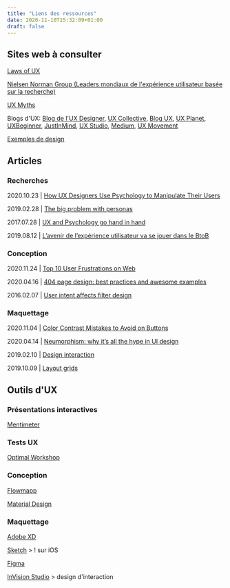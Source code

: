 ```yaml
---
title: "Liens des ressources"
date: 2020-11-10T15:32:09+01:00
draft: false
---
```


## Sites web à consulter

[Laws of UX](https://lawsofux.com/)

[Nielsen Norman Group (Leaders mondiaux de l'expérience utilisateur basée sur la recherche)](https://www.nngroup.com)

[UX Myths](https://uxmyths.com/)

Blogs d'UX: [Blog de l'UX Designer](https://bloguxdesigner.fr/),  [UX Collective](https://uxdesign.cc/), [Blog UX](https://blog-ux.com/ux-design/), [UX Planet](https://uxplanet.org/), [UXBeginner](https://www.uxbeginner.com/blog/), [JustInMind](https://www.justinmind.com/blog/), [UX Studio](https://uxstudioteam.com/ux-blog/), [Medium](https://medium.com/), [UX Movement](https://uxmovement.com/)

[Exemples de design](https://www.uplabs.com/)

## Articles

### Recherches

2020.10.23 | [How UX Designers Use Psychology to Manipulate Their Users](https://uxdesign.cc/how-ux-designers-use-psychology-to-manipulate-their-users-1508e91c0efb)	

2019.02.28 | [The big problem with personas](https://uxmovement.com/thinking/the-big-problem-with-personas/)

2017.07.28 | [UX and Psychology go hand in hand](https://uxdesign.cc/ux-psychology-go-hand-in-hand-how-gestalt-theory-appears-in-ux-design-18b727343da8) 

2019.08.12 | [L’avenir de l’expérience utilisateur va se jouer dans le BtoB](https://blog-ux.com/lavenir-de-lexperience-utilisateur-va-se-jouer-dans-le-btob/)		

### Conception

2020.11.24 | [Top 10 User Frustrations on Web](https://uxplanet.org/top-10-user-frustrations-on-web-17e522ea5274)

2020.04.16 | [404 page design: best practices and awesome examples](https://www.justinmind.com/blog/best-404-pages/)

2016.02.07 | [User intent affects filter design](https://www.nngroup.com/articles/applying-filters/)

### Maquettage

2020.11.04 | [Color Contrast Mistakes to Avoid on Buttons](https://uxmovement.com/buttons/color-contrast-mistakes-to-avoid-on-buttons/)

2020.04.14 | [Neumorphism: why it’s all the hype in UI design](https://www.justinmind.com/blog/neumorphism-ui/)

2019.02.10 | [Design interaction](https://bloguxdesigner.fr/donner-vie-a-vos-maquettes-grace-a-ces-deux-logiciels/)

2019.10.09 | [Layout grids](https://uxdesign.cc/digging-deep-in-layout-grids-in-mobile-app-design-ef07ace5b291)																				

## Outils d'UX

### Présentations interactives

[Mentimeter](https://www.mentimeter.com/)

### Tests UX

[Optimal Workshop](https://www.optimalworkshop.com/)

### Conception

[Flowmapp](https://www.flowmapp.com/)

[Material Design](https://material.io/)

### Maquettage

[Adobe XD](https://www.adobe.com/ch_fr/products/xd/features.html#)

[Sketch](https://www.sketch.com/) > ! sur iOS

[Figma](https://www.figma.com/)

[InVision Studio](https://www.invisionapp.com/) > design d'interaction